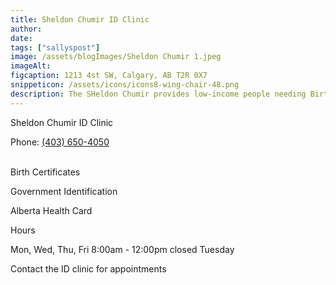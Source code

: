 ```yaml
---
title: Sheldon Chumir ID Clinic
author:
date:
tags: ["sallyspost"]
image: /assets/blogImages/Sheldon Chumir 1.jpeg
imageAlt:
figcaption: 1213 4st SW, Calgary, AB T2R 0X7
snippeticon: /assets/icons/icons8-wing-chair-48.png
description: The SHeldon Chumir provides low-income people needing Birth Certificates, Government Identification, Alberta Health Card
---
```


<p class="subHeader"> Sheldon Chumir ID Clinic</p>

Phone: <a href="tel:403-650-4050">(403) 650-4050</a>

<br>
Birth Certificates

Government Identification

Alberta Health Card
<p class="subHeader">Hours</p>


Mon, Wed, Thu, Fri 8:00am - 12:00pm closed Tuesday

Contact the ID clinic for appointments